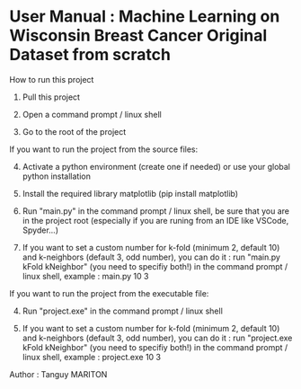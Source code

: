 # User Manual : Machine Learning on Wisconsin Breast Cancer Original Dataset from scratch

How to run this project

1) Pull this project

2) Open a command prompt / linux shell

3) Go to the root of the project

If you want to run the project from the source files:

4) Activate a python environment (create one if needed) or use your global python installation

5) Install the required library matplotlib (pip install matplotlib)

6) Run "main.py" in the command prompt / linux shell, be sure that you are in the project root (especially if you are runing from an IDE like VSCode, Spyder...)

7) If you want to set a custom number for k-fold (minimum 2, default 10) and k-neighbors (default 3, odd number), you can do it : run "main.py kFold kNeighbor" (you need to specifiy both!) in the command prompt / linux shell, example : main.py 10 3

If you want to run the project from the executable file:

4) Run "project.exe" in the command prompt / linux shell

5) If you want to set a custom number for k-fold (minimum 2, default 10) and k-neighbors (default 3, odd number), you can do it : run "project.exe kFold kNeighbor" (you need to specifiy both!) in the command prompt / linux shell, example : project.exe 10 3

Author : Tanguy MARITON